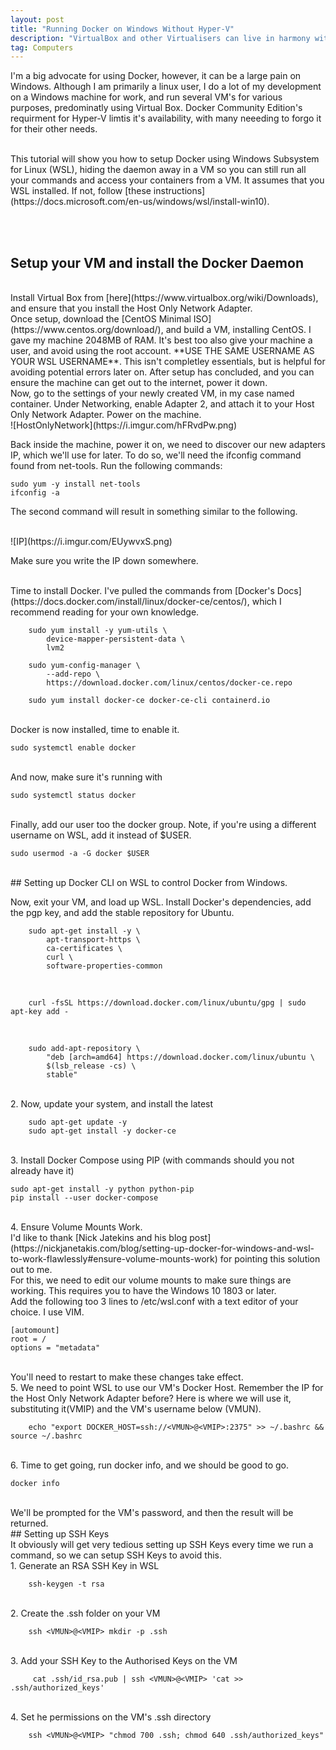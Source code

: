 ```yaml
---
layout: post
title: "Running Docker on Windows Without Hyper-V"
description: "VirtualBox and other Virtualisers can live in harmony with Docker on Windows"
tag: Computers
---
```


I'm a big advocate for using Docker, however, it can be a large pain on Windows. Although I am primarily a linux user, I do a lot of my development on a Windows machine for work, and run several VM's for various purposes, predominatly using Virtual Box. Docker Community Edition's requirment for Hyper-V limtis it's availability, with many neeeding to forgo it for their other needs. 

<br>
This tutorial will show you how to setup Docker using Windows Subsystem for Linux (WSL), hiding the daemon away in a VM so you can still run all your commands and access your containers from a VM. It assumes that you WSL installed. If not, follow [these instructions](https://docs.microsoft.com/en-us/windows/wsl/install-win10).

<br><br>
## Setup your VM and install the Docker Daemon
<br>
Install Virtual Box from [here](https://www.virtualbox.org/wiki/Downloads), and ensure that you install the Host Only Network Adapter.

<br>
Once setup, download the [CentOS Minimal ISO](https://www.centos.org/download/), and build a VM, installing CentOS. I gave my machine 2048MB of RAM. It's best too also give your machine a user, and avoid using the root account. **USE THE SAME USERNAME AS YOUR WSL USERNAME**. This isn't completley essentials, but is helpful for avoiding potential errors later on. After setup has concluded, and you can ensure the machine can get out to the internet, power it down.

<br>
Now, go to the settings of your newly created VM, in my case named container. Under Networking, enable Adapter 2, and attach it to your Host Only Network Adapter. Power on the machine.

<br>
![HostOnlyNetwork](https://i.imgur.com/hFRvdPw.png)
<br>

Back inside the machine, power it on, we need to discover our new adapters IP, which we'll use for later. To do so, we'll need the ifconfig command found from net-tools.
Run the following commands:

    sudo yum -y install net-tools
    ifconfig -a

The second command will result in something similar to the following.

<br>
![IP](https://i.imgur.com/EUywvxS.png)
<br>

Make sure you write the IP down somewhere. 

<br>
Time to install Docker. I've pulled the commands from [Docker's Docs](https://docs.docker.com/install/linux/docker-ce/centos/), which I recommend reading for your own knowledge.
<br>

        sudo yum install -y yum-utils \
            device-mapper-persistent-data \
            lvm2
    
        sudo yum-config-manager \
            --add-repo \
            https://download.docker.com/linux/centos/docker-ce.repo

        sudo yum install docker-ce docker-ce-cli containerd.io

<br>
Docker is now installed, time to enable it.
<br>

    sudo systemctl enable docker

<br>
And now, make sure it's running with
<br>

    sudo systemctl status docker

<br>
Finally, add our user too the docker group.
Note, if you're using a different username on WSL, add it instead of $USER.
<br>

    sudo usermod -a -G docker $USER

<br>
## Setting up Docker CLI on WSL to control Docker from Windows.
<br>

Now, exit your VM, and load up WSL. Install Docker's dependencies, add the pgp key, and add the stable repository for Ubuntu.
<br>
    
        sudo apt-get install -y \
            apt-transport-https \
            ca-certificates \
            curl \
            software-properties-common

<br>

        curl -fsSL https://download.docker.com/linux/ubuntu/gpg | sudo apt-key add -

<br>

        sudo add-apt-repository \
            "deb [arch=amd64] https://download.docker.com/linux/ubuntu \
            $(lsb_release -cs) \
            stable"

<br>
2. Now, update your system, and install the latest
<br>

        sudo apt-get update -y
        sudo apt-get install -y docker-ce

<br>
3. Install Docker Compose using PIP (with commands should you not already have it)
<br>

    sudo apt-get install -y python python-pip
    pip install --user docker-compose

<br>
4. Ensure Volume Mounts Work. 
<br>
I'd like to thank [Nick Jatekins and his blog post](https://nickjanetakis.com/blog/setting-up-docker-for-windows-and-wsl-to-work-flawlessly#ensure-volume-mounts-work) for pointing this solution out to me. 
<br>
For this, we need to edit our volume mounts to make sure things are working. This requires you to have the Windows 10 1803 or later.
<br>
Add the following too 3 lines to /etc/wsl.conf with a text editor of your choice. I use VIM.
    
    [automount]
    root = /
    options = "metadata"

<br>
You'll need to restart to make these changes take effect.

<br>
5. We need to point WSL to use our VM's Docker Host. Remember the IP for the Host Only Network Adapter before? Here is where we will use it, substituting it(VMIP) and the VM's username below (VMUN).

        echo "export DOCKER_HOST=ssh://<VMUN>@<VMIP>:2375" >> ~/.bashrc && source ~/.bashrc

<br>
6. Time to get going, run docker info, and we should be good to go.
    
    docker info

<br>
We'll be prompted for the VM's password, and then the result will be returned.

<br>
## Setting up SSH Keys
<br>
It obviously will get very tedious setting up SSH Keys every time we run a command, so we can setup SSH Keys to avoid this.

<br>
1. Generate an RSA SSH Key in WSL

        ssh-keygen -t rsa

<br>
2. Create the .ssh folder on your VM
    
        ssh <VMUN>@<VMIP> mkdir -p .ssh

<br>
3. Add your SSH Key to the Authorised Keys on the VM

         cat .ssh/id_rsa.pub | ssh <VMUN>@<VMIP> 'cat >> .ssh/authorized_keys'

<br>
4. Set he permissions on the VM's .ssh directory
        
        ssh <VMUN>@<VMIP> "chmod 700 .ssh; chmod 640 .ssh/authorized_keys"
